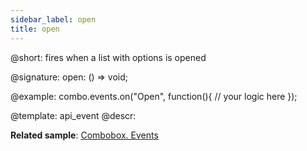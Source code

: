 ```yaml
---
sidebar_label: open
title: open
---          
```


@short: fires when a list with options is opened

@signature: open: () => void;

@example:
combo.events.on("Open", function(){
    // your logic here
});


@template: api_event
@descr:

**Related sample**: [Combobox. Events](https://snippet.dhtmlx.com/n70eqx5l)

